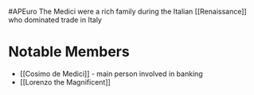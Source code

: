 #APEuro 
The Medici were a rich family during the Italian [[Renaissance]] who dominated trade in Italy
# Notable Members
- [[Cosimo de Medici]] - main person involved in banking
- [[Lorenzo the Magnificent]]